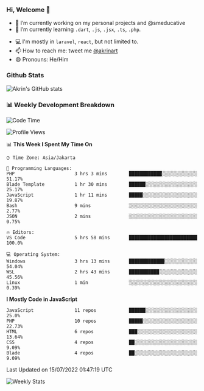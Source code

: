 ### Hi, Welcome 👋

<!--
**akrindev/akrindev** is a ✨ _special_ ✨ repository because its `README.md` (this file) appears on your GitHub profile.

Here are some ideas to get you started:
-->


- 🔭 I’m currently working on my personal projects and @smeducative
- 🌱 I’m currently learning `.dart`, `.js`, `.jsx`, `.ts`, `.php`.
<!-- - 👯 I’m looking to collaborate on -->
<!-- - 🤔 I’m looking for help with ... -->
- 💻 I'm mostly in `laravel`, `react`, but not limited to.
- 📫 How to reach me: tweet me [@akrinart](https://twitter.com/Akrinart)
- 😄 Pronouns: He/Him


### Github Stats
![Akrin's GitHub stats](https://github-readme-stats.vercel.app/api?username=akrindev&show_icons=true&theme=react&count_private=true)

### 📊 Weekly Development Breakdown

<!--START_SECTION:waka-->
![Code Time](http://img.shields.io/badge/Code%20Time-0%20secs-blue)

![Profile Views](http://img.shields.io/badge/Profile%20Views-3-blue)

📊 **This Week I Spent My Time On** 

```text
⌚︎ Time Zone: Asia/Jakarta

💬 Programming Languages: 
PHP                      3 hrs 3 mins        ████████████░░░░░░░░░░░░░   51.17% 
Blade Template           1 hr 30 mins        ██████░░░░░░░░░░░░░░░░░░░   25.17% 
JavaScript               1 hr 11 mins        █████░░░░░░░░░░░░░░░░░░░░   19.87% 
Bash                     9 mins              ░░░░░░░░░░░░░░░░░░░░░░░░░   2.77% 
JSON                     2 mins              ░░░░░░░░░░░░░░░░░░░░░░░░░   0.75%

🔥 Editors: 
VS Code                  5 hrs 58 mins       █████████████████████████   100.0%

💻 Operating System: 
Windows                  3 hrs 13 mins       █████████████░░░░░░░░░░░░   54.04% 
WSL                      2 hrs 43 mins       ███████████░░░░░░░░░░░░░░   45.56% 
Linux                    1 min               ░░░░░░░░░░░░░░░░░░░░░░░░░   0.39%

```

**I Mostly Code in JavaScript** 

```text
JavaScript               11 repos            ██████░░░░░░░░░░░░░░░░░░░   25.0% 
PHP                      10 repos            █████░░░░░░░░░░░░░░░░░░░░   22.73% 
HTML                     6 repos             ███░░░░░░░░░░░░░░░░░░░░░░   13.64% 
CSS                      4 repos             ██░░░░░░░░░░░░░░░░░░░░░░░   9.09% 
Blade                    4 repos             ██░░░░░░░░░░░░░░░░░░░░░░░   9.09%

```



 Last Updated on 15/07/2022 01:47:19 UTC
<!--END_SECTION:waka-->

![Weekly Stats](https://github-readme-stats.vercel.app/api/wakatime?username=akrindev&theme=github_dark&layout=compact)
